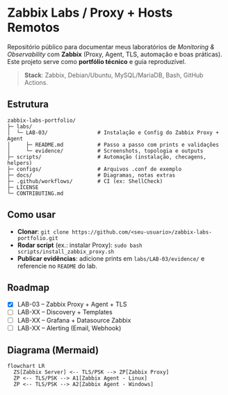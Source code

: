 # Zabbix Labs / Proxy + Hosts Remotos

Repositório público para documentar meus laboratórios de *Monitoring & Observability* com **Zabbix** (Proxy, Agent, TLS, automação e boas práticas).  
Este projeto serve como **portfólio técnico** e guia reproduzível.

> **Stack**: Zabbix, Debian/Ubuntu, MySQL/MariaDB, Bash, GitHub Actions.

## Estrutura
```
zabbix-labs-portfolio/
├─ labs/
│  └─ LAB-03/                # Instalação e Config do Zabbix Proxy + Agent
│     ├─ README.md           # Passo a passo com prints e validações
│     └─ evidence/           # Screenshots, topologia e outputs
├─ scripts/                  # Automação (instalação, checagens, helpers)
├─ configs/                  # Arquivos .conf de exemplo
├─ docs/                     # Diagramas, notas extras
├─ .github/workflows/        # CI (ex: ShellCheck)
├─ LICENSE
└─ CONTRIBUTING.md
```
## Como usar
- **Clonar**: `git clone https://github.com/<seu-usuario>/zabbix-labs-portfolio.git`
- **Rodar script** (ex.: instalar Proxy): `sudo bash scripts/install_zabbix_proxy.sh`
- **Publicar evidências**: adicione prints em `labs/LAB-03/evidence/` e referencie no `README` do lab.

## Roadmap
- [x] LAB-03 – Zabbix Proxy + Agent + TLS
- [ ] LAB-XX – Discovery + Templates
- [ ] LAB-XX – Grafana + Datasource Zabbix
- [ ] LAB-XX – Alerting (Email, Webhook)

## Diagrama (Mermaid)
```mermaid
flowchart LR
  ZS[Zabbix Server] <-- TLS/PSK --> ZP[Zabbix Proxy]
  ZP <-- TLS/PSK --> A1[Zabbix Agent - Linux]
  ZP <-- TLS/PSK --> A2[Zabbix Agent - Windows]
```
